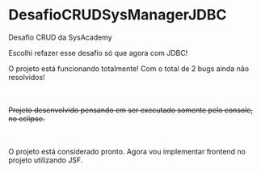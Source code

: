 # DesafioCRUDSysManagerJDBC
Desafio CRUD da SysAcademy

Escolhi refazer esse desafio só que agora com JDBC!

O projeto está funcionando totalmente! Com o total de 2 bugs ainda não resolvidos!

<br><br>~~Projeto desenvolvido pensando em ser executado somente pelo console, no eclipse.~~

<br><br>O projeto está considerado pronto. Agora vou implementar frontend no projeto utilizando JSF.
